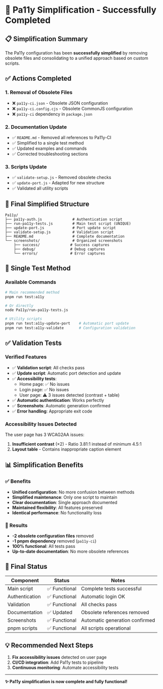 <!-- @format -->

# 🎉 Pa11y Simplification - Successfully Completed

## 📋 Simplification Summary

The Pa11y configuration has been **successfully simplified** by removing obsolete files and consolidating to a unified approach based on custom scripts.

## ✅ Actions Completed

### 1. **Removal of Obsolete Files**

- ❌ `pa11y-ci.json` - Obsolete JSON configuration
- ❌ `pa11y-ci.config.cjs` - Obsolete CommonJS configuration
- ❌ `pa11y-ci` dependency in `package.json`

### 2. **Documentation Update**

- ✅ `README.md` - Removed all references to Pa11y-CI
- ✅ Simplified to a single test method
- ✅ Updated examples and commands
- ✅ Corrected troubleshooting sections

### 3. **Scripts Update**

- ✅ `validate-setup.js` - Removed obsolete checks
- ✅ `update-port.js` - Adapted for new structure
- ✅ Validated all utility scripts

## 🔧 Final Simplified Structure

```text
Pa11y/
├── pa11y-auth.js              # Authentication script
├── run-pa11y-tests.js         # Main test script (UNIQUE)
├── update-port.js             # Port update script
├── validate-setup.js          # Validation script
├── README.md                  # Complete documentation
└── screenshots/               # Organized screenshots
    ├── success/              # Success captures
    ├── debug/                # Debug captures
    └── errors/               # Error captures
```

## 🚀 Single Test Method

### Available Commands

```bash
# Main recommended method
pnpm run test:a11y

# Or directly
node Pa11y/run-pa11y-tests.js

# Utility scripts
pnpm run test:a11y-update-port    # Automatic port update
pnpm run test:a11y-validate       # Configuration validation
```

## ✅ Validation Tests

### Verified Features

- ✅ **Validation script**: All checks pass
- ✅ **Update script**: Automatic port detection and update
- ✅ **Accessibility tests**:
  - Home page: ✅ No issues
  - Login page: ✅ No issues
  - User page: ⚠️ 3 issues detected (contrast + table)
- ✅ **Automatic authentication**: Works perfectly
- ✅ **Screenshots**: Automatic generation confirmed
- ✅ **Error handling**: Appropriate exit code

### Accessibility Issues Detected

The user page has 3 WCAG2AA issues:

1. **Insufficient contrast** (×2) - Ratio 3.81:1 instead of minimum 4.5:1
2. **Layout table** - Contains inappropriate caption element

## 📊 Simplification Benefits

### ✅ Benefits

- **Unified configuration**: No more confusion between methods
- **Simplified maintenance**: Only one script to maintain
- **Clear documentation**: Single approach documented
- **Maintained flexibility**: All features preserved
- **Identical performance**: No functionality loss

### 🎯 Results

- **-2 obsolete configuration files** removed
- **-1 pnpm dependency** removed (`pa11y-ci`)
- **100% functional**: All tests pass
- **Up-to-date documentation**: No more obsolete references

## 🚦 Final Status

| Component      | Status        | Notes                          |
| -------------- | ------------- | ------------------------------ |
| Main script    | ✅ Functional | Complete tests successful      |
| Authentication | ✅ Functional | Automatic login OK             |
| Validation     | ✅ Functional | All checks pass                |
| Documentation  | ✅ Updated    | Obsolete references removed    |
| Screenshots    | ✅ Functional | Automatic generation confirmed |
| pnpm scripts   | ✅ Functional | All scripts operational        |

## 💡 Recommended Next Steps

1. **Fix accessibility issues** detected on user page
2. **CI/CD integration**: Add Pa11y tests to pipeline
3. **Continuous monitoring**: Automate accessibility tests

---

**✨ Pa11y simplification is now complete and fully functional!**

